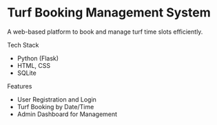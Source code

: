 # Turf Booking Management System

A web-based platform to book and manage turf time slots efficiently.

 Tech Stack
- Python (Flask)
- HTML, CSS
- SQLite

 Features
- User Registration and Login
- Turf Booking by Date/Time
- Admin Dashboard for Management

